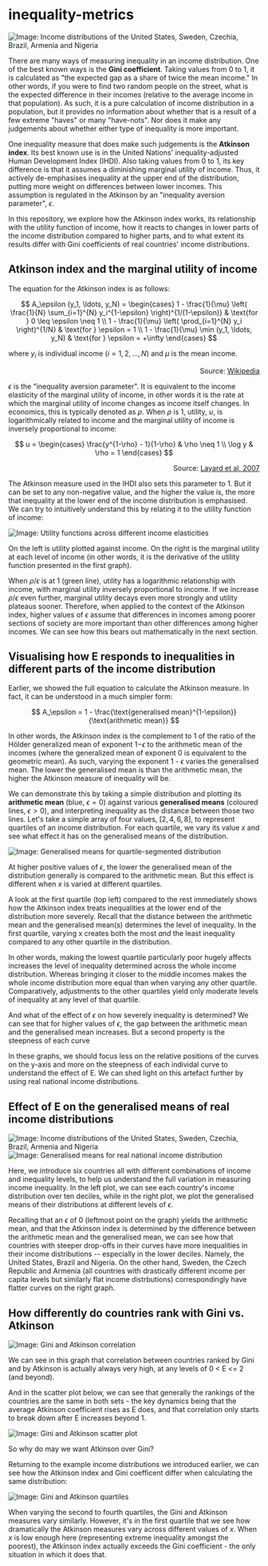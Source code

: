 # inequality-metrics

![Image: Income distributions of the United States, Sweden, Czechia, Brazil, Armenia and Nigeria](viz/real%20income%20distributions.png)

There are many ways of measuring inequality in an income distribution. One of the best known ways is the **Gini coefficient**. Taking values from 0 to 1, it is calculated as "the expected gap as a share of twice the mean income." In other words, if you were to find two random people on the street, what is the expected difference in their incomes (relative to the average income in that population). As such, it is a pure calculation of income distribution in a population, but it provides no information about whether that is a result of a few extreme "haves" or many "have-nots". Nor does it make any judgements about whether either type of inequality is more important.

One inequality measure that does make such judgements is the **Atkinson index**. Its best known use is in the United Nations' inequality-adjusted Human Development Index (IHDI). Also taking values from 0 to 1, its key difference is that it assumes a diminishing marginal utility of income. Thus, it actively de-emphasises inequality at the upper end of the distribution, putting more weight on differences between lower incomes. This assumption is regulated in the Atkinson by an "inequality aversion parameter", $\epsilon$. 

In this repository, we explore how the Atkinson index works, its relationship with the utility function of income, how it reacts to changes in lower parts of the income distribution compared to higher parts, and to what extent its results differ with Gini coefficients of real countries' income distributions.





## Atkinson index and the marginal utility of income

The equation for the Atkinson index is as follows:

$$
A_\epsilon (y_1, \ldots, y_N) =
\begin{cases}
1 - \frac{1}{\mu} \left( \frac{1}{N} \sum_{i=1}^{N} y_i^{1-\epsilon} \right)^{1/(1-\epsilon)} & \text{for } 0 \leq \epsilon \neq 1 \\
1 - \frac{1}{\mu} \left( \prod_{i=1}^{N} y_i \right)^{1/N} & \text{for } \epsilon = 1 \\
1 - \frac{1}{\mu} \min (y_1, \ldots, y_N) & \text{for } \epsilon = +\infty
\end{cases}
$$

where $y_i$ is individual income $(i = 1, 2, \ldots, N)$ and  $\mu$ is the mean income.

<div style="text-align: right"> Source: <a href="https://en.wikipedia.org/wiki/Atkinson_index">Wikipedia</a>
 </div>


$\epsilon$ is the "inequality aversion parameter". It is equivalent to the income elasticity of the marginal utility of income, in other words it is the rate at which the marginal utility of income changes as income itself changes. In economics, this is typically denoted as $\rho$. When $\rho$ is 1, utility, $u$, is logarithmically related to income and the marginal utility of income is inversely proportional to income:


$$
u =
\begin{cases}
\frac{y^{1-\rho} - 1}{1-\rho} & \rho \neq 1 \\
\log y & \rho = 1
\end{cases}
$$


<div style="text-align: right"> Source: <a href="https://eprints.lse.ac.uk/19745/1/The_Marginal_Utility_of_Income.pdf">Layard et al. 2007</a>
 </div>

The Atkinson measure used in the IHDI also sets this parameter to 1. But it can be set to any non-negative value, and the higher the value is, the more that inequality at the lower end of the income distribution is emphasised. We can try to intuitively understand this by relating it to the utility function of income:


![Image: Utility functions across different income elasticities](viz/utility%20across%20elasticity.png)

On the left is utility plotted against income. On the right is the marginal utility at each level of income (in other words, it is the derivative of the utility function presented in the first graph).

When $\rho/\epsilon$ is at 1 (green line), utility has a logarithmic relationship with income, with marginal utility inversely proportional to income. If we increase $\rho/\epsilon$ even further, marginal utility decays even more strongly and utility plateaus sooner. Therefore, when applied to the context of the Atkinson index, higher values of $\epsilon$ assume that differences in incomes among poorer sections of society are more important than other differences among higher incomes. We can see how this bears out mathematically in the next section.

## Visualising how E responds to inequalities in different parts of the income distribution

Earlier, we showed the full equation to calculate the Atkinson measure. In fact, it can be understood in a much simpler form:


$$
A_\epsilon  =
1 - \frac{\text{generalised mean}^{1-\epsilon}}{\text{arithmetic mean}} $$

In other words, the Atkinson index is the complement to 1 of the ratio of the Hölder generalized mean of exponent 1−$\epsilon$ to the arithmetic mean of the incomes (where the generalized mean of exponent 0 is equivalent to the geometric mean). As such, varying the exponent 1 - $\epsilon$ varies the generalised mean. The lower the generalised mean is than the arithmetic mean, the higher the Atkinson measure of inequality will be.

We can demonstrate this by taking a simple distribution and plotting its **arithmetic mean** (blue, $\epsilon = 0$) against various **generalised means** (coloured lines, $\epsilon > 0$), and interpreting inequality as the distance between those two lines. Let's take a simple array of four values, $[2, 4, 6, 8]$, to represent quartiles of an income distribution. For each quartile, we vary its value $x$ and see what effect it has on the generalised means of the distribution.

![Image: Generalised means for quartile-segmented distribution](viz/generalised%20mean%20quartiles%20dist.png)

At higher positive values of $\epsilon$, the lower the generalised mean of the distribution generally is compared to the arithmetic mean. But this effect is different when $x$ is varied at different quartiles.

A look at the first quartile (top left) compared to the rest immediately shows how the Atkinson index treats inequalities at the lower end of the distribution more severely. Recall that the distance between the arithmetic mean and the generalised mean(s) determines the level of inequality. In the first quartile, varying x creates both the most *and* the least inequality compared to any other quartile in the distribution.

In other words, making the lowest quartile particularly poor hugely affects increases the level of inequality determined across the whole income distribution. Whereas bringing it closer to the middle incomes makes the whole income distribution more equal than when varying any other quartile. Comparatively, adjustments to the other quartiles yield only moderate levels of inequality at any level of that quartile.

And what of the effect of $\epsilon$ on how severely inequality is determined? We can see that for higher values of $\epsilon$, the gap between the arithmetic mean and the generalised mean increases. But a second property is the steepness of each curve

In these graphs, we should focus less on the relative positions of the curves on the y-axis and more on the steepness of each individal curve to understand the effect of E. We can shed light on this artefact further by using real national income distributions.


## Effect of E on the generalised means of real income distributions

![Image: Income distributions of the United States, Sweden, Czechia, Brazil, Armenia and Nigeria](viz/real%20income%20distributions.png)
![Image: Generalised means for real national income distribution](viz/generalised%20means%20countries.png)


Here, we introduce six countries all with different combinations of income and inequality levels, to help us understand the full variation in measuring income inequality. In the left plot, we can see each country's income distribution over ten deciles, while in the right plot, we plot the generalised means of their distributions at different levels of $\epsilon$.

Recalling that an $\epsilon$ of 0 (leftmost point on the graph) yields the arithmetic mean, and that the Atkinson index is determined by the difference between the arithmetic mean and the generalised mean, we can see how that countries with steeper drop-offs in their curves have more inequalities in their income distributions -- especially in the lower deciles. Namely, the United States, Brazil and Nigeria. On the other hand, Sweden, the Czech Republic and Armenia (all countries with drastically different income per capita levels but similarly flat income distrbutions) correspondingly have flatter curves on the right graph.


## How differently do countries rank with Gini vs. Atkinson


![Image: Gini and Atkinson correlation](viz/atkinson%20gini%20correlation.png)

We can see in this graph that correlation between countries ranked by Gini and by Atkinson is actually always very high, at any levels of 0 < E <= 2 (and beyond).

And in the scatter plot below, we can see that generally the rankings of the countries are the same in both sets - the key dynamics being that the average Atkinson coefficient rises as E does, and that correlation only starts to break down after E increases beyond 1.

![Image: Gini and Atkinson scatter plot](viz/atkinson%20gini%20scatter%20plot.png)

So why do may we want Atkinson over Gini?


Returning to the example income distributions we introduced earlier, we can see how the Atkinson index and Gini coefficent differ when calculating the same distribution:

![Image: Gini and Atkinson quartiles](viz/gini%20vs%20atkinson%20quartiles%20dist.png)

When varying the second to fourth quartiles, the Gini and Atkinson measures vary similarly. However, it's in the first quartile that we see how dramatically the Atkinson measures vary across different values of *x*. When *x* is low enough here (representing extreme inequality amongst the poorest), the Atkinson index actually exceeds the Gini coefficient - the only situation in which it does that.